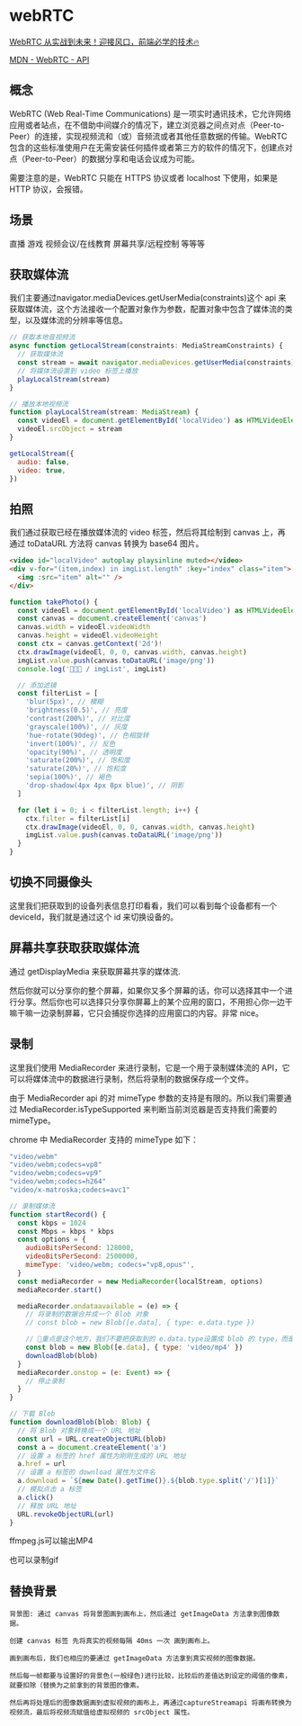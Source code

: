 # webRTC

[WebRTC 从实战到未来！迎接风口，前端必学的技术🔥](<https://juejin.cn/post/7151932832041058340>)

[MDN - WebRTC - API](https://developer.mozilla.org/zh-CN/docs/Web/API/WebRTC_API)

## 概念

WebRTC (Web Real-Time Communications) 是一项实时通讯技术，它允许网络应用或者站点，在不借助中间媒介的情况下，建立浏览器之间点对点（Peer-to-Peer）的连接，实现视频流和（或）音频流或者其他任意数据的传输。WebRTC 包含的这些标准使用户在无需安装任何插件或者第三方的软件的情况下，创建点对点（Peer-to-Peer）的数据分享和电话会议成为可能。

需要注意的是，WebRTC 只能在 HTTPS 协议或者 localhost 下使用，如果是 HTTP 协议，会报错。

## 场景

直播
游戏
视频会议/在线教育
屏幕共享/远程控制
等等等

## 获取媒体流

我们主要通过navigator.mediaDevices.getUserMedia(constraints)这个 api 来获取媒体流，这个方法接收一个配置对象作为参数，配置对象中包含了媒体流的类型，以及媒体流的分辨率等信息。

```js
// 获取本地音视频流
async function getLocalStream(constraints: MediaStreamConstraints) {
  // 获取媒体流
  const stream = await navigator.mediaDevices.getUserMedia(constraints)
  // 将媒体流设置到 video 标签上播放
  playLocalStream(stream)
}

// 播放本地视频流
function playLocalStream(stream: MediaStream) {
  const videoEl = document.getElementById('localVideo') as HTMLVideoElement
  videoEl.srcObject = stream
}

getLocalStream({
  audio: false,
  video: true,
})
```

## 拍照

我们通过获取已经在播放媒体流的 video 标签，然后将其绘制到 canvas 上，再通过 toDataURL 方法将 canvas 转换为 base64 图片。

```html
<video id="localVideo" autoplay playsinline muted></video>
<div v-for="(item,index) in imgList.length" :key="index" class="item">
  <img :src="item" alt="" />
</div>
```

```js
function takePhoto() {
  const videoEl = document.getElementById('localVideo') as HTMLVideoElement
  const canvas = document.createElement('canvas')
  canvas.width = videoEl.videoWidth
  canvas.height = videoEl.videoHeight
  const ctx = canvas.getContext('2d')!
  ctx.drawImage(videoEl, 0, 0, canvas.width, canvas.height)
  imgList.value.push(canvas.toDataURL('image/png'))
  console.log('🚀🚀🚀 / imgList', imgList)

  // 添加滤镜
  const filterList = [
    'blur(5px)', // 模糊
    'brightness(0.5)', // 亮度
    'contrast(200%)', // 对比度
    'grayscale(100%)', // 灰度
    'hue-rotate(90deg)', // 色相旋转
    'invert(100%)', // 反色
    'opacity(90%)', // 透明度
    'saturate(200%)', // 饱和度
    'saturate(20%)', // 饱和度
    'sepia(100%)', // 褐色
    'drop-shadow(4px 4px 8px blue)', // 阴影
  ]

  for (let i = 0; i < filterList.length; i++) {
    ctx.filter = filterList[i]
    ctx.drawImage(videoEl, 0, 0, canvas.width, canvas.height)
    imgList.value.push(canvas.toDataURL('image/png'))
  }
}

```

## 切换不同摄像头

这里我们把获取到的设备列表信息打印看看，我们可以看到每个设备都有一个 deviceId，我们就是通过这个 id 来切换设备的。

## 屏幕共享获取获取媒体流

通过 getDisplayMedia 来获取屏幕共享的媒体流.

然后你就可以分享你的整个屏幕，如果你又多个屏幕的话，你可以选择其中一个进行分享。然后你也可以选择只分享你屏幕上的某个应用的窗口，不用担心你一边干嘛干嘛一边录制屏幕，它只会捕捉你选择的应用窗口的内容。非常 nice。

## 录制

这里我们使用 MediaRecorder 来进行录制，它是一个用于录制媒体流的 API，它可以将媒体流中的数据进行录制，然后将录制的数据保存成一个文件。

由于 MediaRecorder api 的对 mimeType 参数的支持是有限的。所以我们需要通过 MediaRecorder.isTypeSupported 来判断当前浏览器是否支持我们需要的 mimeType。

chrome 中 MediaRecorder 支持的 mimeType 如下：

```sh
"video/webm"
"video/webm;codecs=vp8"
"video/webm;codecs=vp9"
"video/webm;codecs=h264"
"video/x-matroska;codecs=avc1"
```

```js
// 录制媒体流
function startRecord() {
  const kbps = 1024
  const Mbps = kbps * kbps
  const options = {
    audioBitsPerSecond: 128000,
    videoBitsPerSecond: 2500000,
    mimeType: 'video/webm; codecs="vp8,opus"',
  }
  const mediaRecorder = new MediaRecorder(localStream, options)
  mediaRecorder.start()

  mediaRecorder.ondataavailable = (e) => {
    // 将录制的数据合并成一个 Blob 对象
    // const blob = new Blob([e.data], { type: e.data.type })

    // 🌸重点是这个地方，我们不要把获取到的 e.data.type设置成 blob 的 type，而是直接改成 mp4
    const blob = new Blob([e.data], { type: 'video/mp4' })
    downloadBlob(blob)
  }
  mediaRecorder.onstop = (e: Event) => {
    // 停止录制
  }
}

// 下载 Blob
function downloadBlob(blob: Blob) {
  // 将 Blob 对象转换成一个 URL 地址
  const url = URL.createObjectURL(blob)
  const a = document.createElement('a')
  // 设置 a 标签的 href 属性为刚刚生成的 URL 地址
  a.href = url
  // 设置 a 标签的 download 属性为文件名
  a.download = `${new Date().getTime()}.${blob.type.split('/')[1]}`
  // 模拟点击 a 标签
  a.click()
  // 释放 URL 地址
  URL.revokeObjectURL(url)
}
```

ffmpeg.js可以输出MP4

也可以录制gif

## 替换背景

```
背景图: 通过 canvas 将背景图画到画布上，然后通过 getImageData 方法拿到图像数据。

创建 canvas 标签 先将真实的视频每隔 40ms 一次 画到画布上。

画到画布后，我们也相应的要通过 getImageData 方法拿到真实视频的图像数据。

然后每一帧都要与设置好的背景色(一般绿色)进行比较，比较后的差值达到设定的阈值的像素，就要扣除（替换为之前拿到的背景图的像素。

然后再将处理后的图像数据画到虚拟视频的画布上，再通过captureStreamapi 将画布转换为视频流，最后将视频流赋值给虚拟视频的 srcObject 属性。
```
